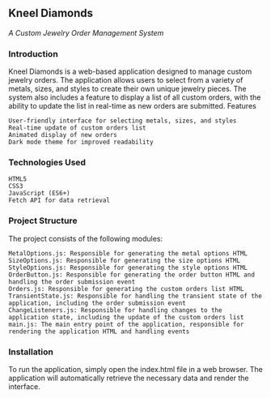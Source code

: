 ## Kneel Diamonds
_A Custom Jewelry Order Management System_
### Introduction
Kneel Diamonds is a web-based application designed to manage custom jewelry orders. The application allows users to select from a variety of metals, sizes, and styles to create their own unique jewelry pieces. The system also includes a feature to display a list of all custom orders, with the ability to update the list in real-time as new orders are submitted.
Features

    User-friendly interface for selecting metals, sizes, and styles
    Real-time update of custom orders list
    Animated display of new orders
    Dark mode theme for improved readability

### Technologies Used

    HTML5
    CSS3
    JavaScript (ES6+)
    Fetch API for data retrieval

### Project Structure
The project consists of the following modules:

    MetalOptions.js: Responsible for generating the metal options HTML
    SizeOptions.js: Responsible for generating the size options HTML
    StyleOptions.js: Responsible for generating the style options HTML
    OrderButton.js: Responsible for generating the order button HTML and handling the order submission event
    Orders.js: Responsible for generating the custom orders list HTML
    TransientState.js: Responsible for handling the transient state of the application, including the order submission event
    ChangeListeners.js: Responsible for handling changes to the application state, including the update of the custom orders list
    main.js: The main entry point of the application, responsible for rendering the application HTML and handling events

### Installation
To run the application, simply open the index.html file in a web browser. The application will automatically retrieve the necessary data and render the interface.
